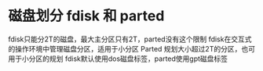 #  磁盘划分 fdisk 和 parted
fdisk只能分2T的磁盘，最大主分区只有2T，parted没有这个限制
fdisk在交互式的操作环境中管理磁盘分区，适用于小分区
Parted 规划大小超过2T的分区，也可用于小分区的规划
fdisk默认使用dos磁盘标签，parted使用gpt磁盘标签
